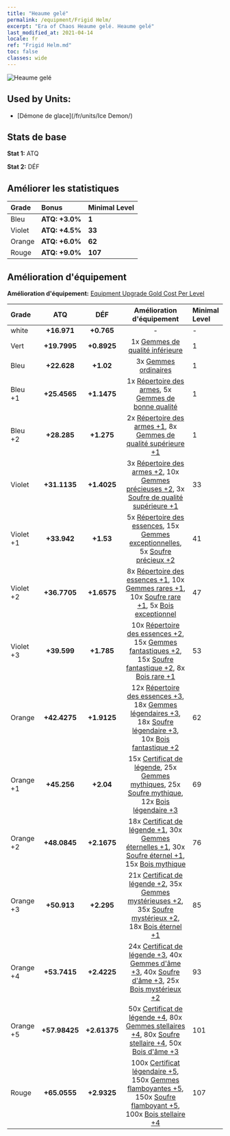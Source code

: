 ```yaml
---
title: "Heaume gelé"
permalink: /equipment/Frigid Helm/
excerpt: "Era of Chaos Heaume gelé. Heaume gelé"
last_modified_at: 2021-04-14
locale: fr
ref: "Frigid Helm.md"
toc: false
classes: wide
---
```


  ![Heaume gelé](/images/e/e_9083.png)

## Used by Units:

* [Démone de glace](/fr/units/Ice Demon/) 


## Stats de base
 **Stat 1:** ATQ

 **Stat 2:** DÉF

## Améliorer les statistiques

  |     Grade    |   Bonus | Minimal Level | 
  |:-------------|:--------|:--------------| 
  | Bleu | **ATQ: +3.0%** | **1** | 
  | Violet | **ATQ: +4.5%** | **33** | 
  | Orange | **ATQ: +6.0%** | **62** | 
  | Rouge | **ATQ: +9.0%** | **107** | 


## Amélioration d'équipement
 **Amélioration d'équipement:** [Equipment Upgrade Gold Cost Per Level](/equipment/EquipmentUpgradeCostPerLevel/) 

  |          Grade      | ATQ | DÉF | Amélioration d'équipement | Minimal Level |
  |:--------------------|:---------:|:---------:|:----------------:|:--------------|
  | white | **+16.971** | **+0.765** | - | - |
  | Vert | **+19.7995** | **+0.8925** | 1x [Gemmes de qualité inférieure](/fr/Items/mat_4/) | 1 |
  | Bleu | **+22.628** | **+1.02** | 3x [Gemmes ordinaires](/fr/Items/mat_10/) | 1 |
  | Bleu +1 | **+25.4565** | **+1.1475** | 1x [Répertoire des armes](/fr/Items/mat_18/), 5x [Gemmes de bonne qualité](/fr/Items/mat_16/) | 1 |
  | Bleu +2 | **+28.285** | **+1.275** | 2x [Répertoire des armes +1](/fr/Items/mat_25/), 8x [Gemmes de qualité supérieure +1](/fr/Items/mat_23/) | 1 |
  | Violet | **+31.1135** | **+1.4025** | 3x [Répertoire des armes +2](/fr/Items/mat_32/), 10x [Gemmes précieuses +2](/fr/Items/mat_30/), 3x [Soufre de qualité supérieure +1](/fr/Items/mat_22/) | 33 |
  | Violet +1 | **+33.942** | **+1.53** | 5x [Répertoire des essences](/fr/Items/mat_39/), 15x [Gemmes exceptionnelles](/fr/Items/mat_37/), 5x [Soufre précieux +2](/fr/Items/mat_29/) | 41 |
  | Violet +2 | **+36.7705** | **+1.6575** | 8x [Répertoire des essences +1](/fr/Items/mat_46/), 10x [Gemmes rares +1](/fr/Items/mat_44/), 10x [Soufre rare +1](/fr/Items/mat_43/), 5x [Bois exceptionnel](/fr/Items/mat_34/) | 47 |
  | Violet +3 | **+39.599** | **+1.785** | 10x [Répertoire des essences +2](/fr/Items/mat_53/), 15x [Gemmes fantastiques +2](/fr/Items/mat_51/), 15x [Soufre fantastique +2](/fr/Items/mat_50/), 8x [Bois rare +1](/fr/Items/mat_41/) | 53 |
  | Orange | **+42.4275** | **+1.9125** | 12x [Répertoire des essences +3](/fr/Items/mat_60/), 18x [Gemmes légendaires +3](/fr/Items/mat_58/), 18x [Soufre légendaire +3](/fr/Items/mat_57/), 10x [Bois fantastique +2](/fr/Items/mat_48/) | 62 |
  | Orange +1 | **+45.256** | **+2.04** | 15x [Certificat de légende](/fr/Items/mat_67/), 25x [Gemmes mythiques](/fr/Items/mat_65/), 25x [Soufre mythique](/fr/Items/mat_64/), 12x [Bois légendaire +3](/fr/Items/mat_55/) | 69 |
  | Orange +2 | **+48.0845** | **+2.1675** | 18x [Certificat de légende +1](/fr/Items/mat_74/), 30x [Gemmes éternelles +1](/fr/Items/mat_72/), 30x [Soufre éternel +1](/fr/Items/mat_71/), 15x [Bois mythique](/fr/Items/mat_62/) | 76 |
  | Orange +3 | **+50.913** | **+2.295** | 21x [Certificat de légende +2](/fr/Items/mat_81/), 35x [Gemmes mystérieuses +2](/fr/Items/mat_79/), 35x [Soufre mystérieux +2](/fr/Items/mat_78/), 18x [Bois éternel +1](/fr/Items/mat_69/) | 85 |
  | Orange +4 | **+53.7415** | **+2.4225** | 24x [Certificat de légende +3](/fr/Items/mat_88/), 40x [Gemmes d'âme +3](/fr/Items/mat_86/), 40x [Soufre d'âme +3](/fr/Items/mat_85/), 25x [Bois mystérieux +2](/fr/Items/mat_76/) | 93 |
  | Orange +5 | **+57.98425** | **+2.61375** | 50x [Certificat de légende +4](/fr/Items/mat_95/), 80x [Gemmes stellaires +4](/fr/Items/mat_93/), 80x [Soufre stellaire +4](/fr/Items/mat_92/), 50x [Bois d'âme +3](/fr/Items/mat_83/) | 101 |
  | Rouge | **+65.0555** | **+2.9325** | 100x [Certificat légendaire +5](/fr/Items/mat_102/), 150x [Gemmes flamboyantes +5](/fr/Items/mat_100/), 150x [Soufre flamboyant +5](/fr/Items/mat_99/), 100x [Bois stellaire +4](/fr/Items/mat_90/) | 107 |

